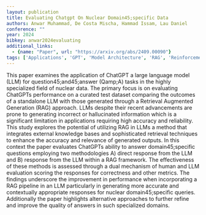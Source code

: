```yaml
---
layout: publication
title: Evaluating Chatgpt On Nuclear Domain45;specific Data
authors: Anwar Muhammad, De Costa Mischa, Hammad Issam, Lau Daniel
conference: ""
year: 2024
bibkey: anwar2024evaluating
additional_links:
  - {name: "Paper", url: "https://arxiv.org/abs/2409.00090"}
tags: ['Applications', 'GPT', 'Model Architecture', 'RAG', 'Reinforcement Learning', 'Tools']
---
```

This paper examines the application of ChatGPT a large language model (LLM) for question45;and45;answer (Qamp;A) tasks in the highly specialized field of nuclear data. The primary focus is on evaluating ChatGPTs performance on a curated test dataset comparing the outcomes of a standalone LLM with those generated through a Retrieval Augmented Generation (RAG) approach. LLMs despite their recent advancements are prone to generating incorrect or hallucinated information which is a significant limitation in applications requiring high accuracy and reliability. This study explores the potential of utilizing RAG in LLMs a method that integrates external knowledge bases and sophisticated retrieval techniques to enhance the accuracy and relevance of generated outputs. In this context the paper evaluates ChatGPTs ability to answer domain45;specific questions employing two methodologies A) direct response from the LLM and B) response from the LLM within a RAG framework. The effectiveness of these methods is assessed through a dual mechanism of human and LLM evaluation scoring the responses for correctness and other metrics. The findings underscore the improvement in performance when incorporating a RAG pipeline in an LLM particularly in generating more accurate and contextually appropriate responses for nuclear domain45;specific queries. Additionally the paper highlights alternative approaches to further refine and improve the quality of answers in such specialized domains.
